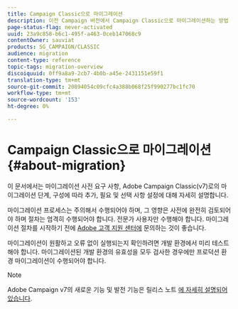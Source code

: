 ```yaml
---
title: Campaign Classic으로 마이그레이션
description: 이전 Campaign 버전에서 Campaign Classic으로 마이그레이션하는 방법 알아보기
page-status-flag: never-activated
uuid: 23a9c858-b6c1-495f-a463-0ceb147068c9
contentOwner: sauviat
products: SG_CAMPAIGN/CLASSIC
audience: migration
content-type: reference
topic-tags: migration-overview
discoiquuid: 0ff9a8a9-2cb7-4b0b-a45e-2431151e59f1
translation-type: tm+mt
source-git-commit: 20894054c09cfc4a388b068f25f990277bc1fc70
workflow-type: tm+mt
source-wordcount: '153'
ht-degree: 0%

---
```



# Campaign Classic으로 마이그레이션{#about-migration}

이 문서에서는 마이그레이션 사전 요구 사항, Adobe Campaign Classic(v7)로의 마이그레이션 단계, 구성에 따라 추가, 필요 및 선택 사항 설정에 대해 자세히 설명합니다.

마이그레이션 프로세스는 주의해서 수행되어야 하며, 그 영향은 사전에 완전히 검토되어야 하며 절차는 엄격히 수행되어야 합니다. 전문가 사용자만 수행해야 합니다. 마이그레이션 절차를 시작하기 전에 [Adobe 고객 지원 센터에](https://helpx.adobe.com/enterprise/admin-guide.html/enterprise/using/support-for-experience-cloud.ug.html) 문의하는 것이 좋습니다.

마이그레이션이 원활하고 오류 없이 실행되는지 확인하려면 개발 환경에서 미리 테스트해야 합니다. 마이그레이션된 개발 환경의 유효성을 모두 검사한 경우에만 프로덕션 환경 마이그레이션이 수행되어야 합니다.

>[!NOTE]
>
>Adobe Campaign v7의 새로운 기능 및 발전 기능은 릴리스 노트 [에 자세히 설명되어 있습니다](../../rn/using/latest-release.md).
